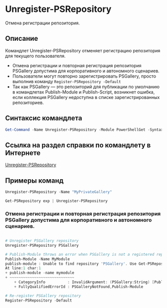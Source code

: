 # Unregister-PSRepository

Отмена регистрации репозитория.

## Описание

Командлет Unregister-PSRepository отменяет регистрацию репозитория для текущего пользователя.
- Отмена регистрации и повторная регистрация репозитория PSGallery допустима для корпоративного и автономного сценариев.
- Пользователи могут повторно зарегистрировать PSGallery, просто выполнив команду `Register-PSRepository -Default`
- Так как PSGallery — это репозиторий для публикации по умолчанию в командлетах Publish-Module и Publish-Script, возникнет ошибка, если коллекция PSGallery недоступна в списке зарегистрированных репозиториев.

## Синтаксис командлета

```powershell
Get-Command -Name Unregister-PSRepository -Module PowerShellGet -Syntax
```
## Ссылка на раздел справки по командлету в Интернете

[Unregister-PSRepository](http://go.microsoft.com/fwlink/?LinkID=517130)

## Примеры команд

```powershell
Unregister-PSRepository -Name "MyPrivateGallery"

Get-PSRepository exp | Unregister-PSRepository
```

### Отмена регистрации и повторная регистрация репозитория PSGallery допустима для корпоративного и автономного сценариев.
```powershell

# Unregister PSGallery repository
Unregister-PSRepository PSGallery

# Publish-Module throws an error when PSGallery is not a registered repository
Publish-Module -Name MyModule
publish-module : Unable to find repository 'PSGallery'. Use Get-PSRepository to see all available repositories. Try again after specifying a valid repository name. You can use 'Register-PSRepository -Default' to register the PSGallery repository.
At line:1 char:1
+ publish-module -name mymodule
+ ~~~~~~~~~~~~~~~~~~~~~~~~~~~~~
    + CategoryInfo          : InvalidArgument: (PSGallery:String) [Publish-Module], ArgumentException
    + FullyQualifiedErrorId : PSGalleryNotFound,Publish-Module

# Re-register PSGallery repository
Register-PSRepository -Default
```

<!--HONumber=Aug16_HO3-->


